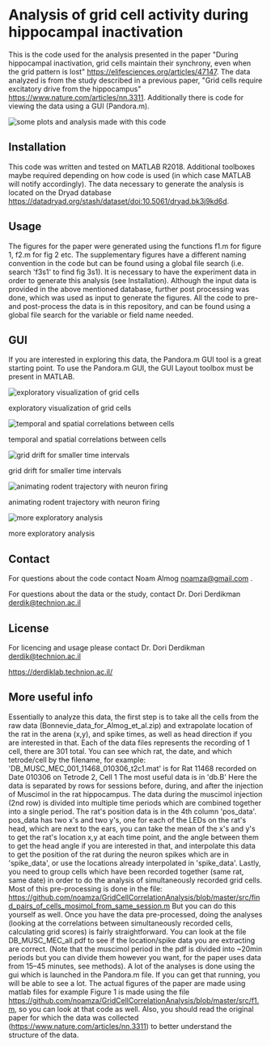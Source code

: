 # Analysis of grid cell activity during hippocampal inactivation

This is the code used for the analysis presented in the paper "During hippocampal inactivation, grid cells maintain their synchrony, even when the grid pattern is lost" <https://elifesciences.org/articles/47147>. The data analyzed is from the study described in a previous paper, "Grid cells require excitatory drive from the hippocampus" <https://www.nature.com/articles/nn.3311>. Additionally there is code for viewing the data using a GUI (Pandora.m).

![some plots and analysis made with this code](GUI_pics/i1.png)

## Installation

This code was written and tested on MATLAB R2018.
Additional toolboxes maybe required depending on how code is used (in which case MATLAB will notify accordingly). The data necessary to generate the analysis is located on the Dryad database <https://datadryad.org/stash/dataset/doi:10.5061/dryad.bk3j9kd6d>.

## Usage

The figures for the paper were generated using the functions f1.m for figure 1, f2.m for fig 2 etc. The supplementary figures have a different naming convention in the code but can be found using a global file search (i.e. search 'f3s1' to find fig 3s1). It is necessary to have the experiment data in order to generate this analysis (see Installation). Although the input data is provided in the above mentioned database, further post processing was done, which was used as input to generate the figures. All the code to pre- and post-process the data is in this repository, and can be found using a global file search for the variable or field name needed.  

## GUI

If you are interested in exploring this data, the Pandora.m GUI tool is a great starting point. To use the Pandora.m GUI, the GUI Layout toolbox must be present in MATLAB.

![exploratory visualization of grid cells](GUI_pics/1.PNG)

exploratory visualization of grid cells

![temporal and spatial correlations between cells](GUI_pics/2.PNG)

temporal and spatial correlations between cells

![grid drift for smaller time intervals](GUI_pics/3.PNG)

grid drift for smaller time intervals

![animating rodent trajectory with neuron firing](GUI_pics/4.PNG)

animating rodent trajectory with neuron firing

![more exploratory analysis](GUI_pics/5.PNG)

more exploratory analysis

## Contact

For questions about the code contact Noam Almog noamza@gmail.com .

For questions about the data or the study, contact Dr. Dori Derdikman derdik@technion.ac.il

## License

For licencing and usage please contact Dr. Dori Derdikman derdik@technion.ac.il

https://derdiklab.technion.ac.il/

## More useful info
Essentially to analyze this data, the first step is to take all the cells from the raw data (Bonnevie_data_for_Almog_et_al.zip) and extrapolate location of the rat in the arena (x,y), and spike times, as well as head direction if you are interested in that.
Each of the data files represents the recording of 1 cell, there are 301 total.
You can see which rat, the date, and which tetrode/cell by the filename, for example:
'DB_MUSC_MEC_001_11468_010306_t2c1.mat' is for Rat 11468 recorded on Date 010306 on Tetrode 2, Cell 1
The most useful data is in 'db.B'
Here the data is separated by rows for sessions before, during, and after the injection of Muscimol in the rat hippocampus. The data during the muscimol injection (2nd row) is divided into multiple time periods which are combined together into a single period.
The rat's position data is in the 4th column 'pos_data'. pos_data has two x's and two y's, one for each of the LEDs on the rat's head, which are next to the ears, you can take the mean of the x's and y's to get the rat's location x,y at each time point, and the angle between them to get the head angle if you are interested in that, and interpolate this data to get the position of the rat during the neuron spikes  which are in 'spike_data', or use the locations already interpolated in 'spike_data'. 
Lastly, you need to group cells which have been recorded together (same rat, same date) in order to do the analysis of simultaneously recorded grid cells.
Most of this pre-processing is done in the file:
https://github.com/noamza/GridCellCorrelationAnalysis/blob/master/src/find_pairs_of_cells_mosimol_from_same_session.m
But you can do this yourself as well.
Once you have the data pre-processed, doing the analyses (looking at the correlations between simultaneously recorded cells, calculating grid scores) is fairly straightforward.
You can look at the file DB_MUSC_MEC_all.pdf to see if the location/spike data you are extracting are correct. (Note that the muscimol period in the pdf is divided into ~20min periods but you can divide them however you want, for the paper uses data from 15–45 minutes, see methods).
A lot of the analyses is done using the gui which is launched in the Pandora.m file. If you can get that running, you will be able to see a lot. 
The actual figures of the paper are made using matlab files for example Figure 1 is made using the file https://github.com/noamza/GridCellCorrelationAnalysis/blob/master/src/f1.m, so you can look at that code as well.
Also, you should read the original paper for which the data was collected (https://www.nature.com/articles/nn.3311) to better understand the structure of the data.
